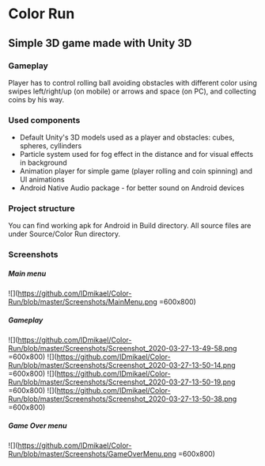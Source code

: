 # Color Run
## Simple 3D game made with Unity 3D

### Gameplay
Player has to control rolling ball avoiding obstacles with different color using swipes left/right/up (on mobile) or arrows and space (on PC), and collecting coins by his way.

### Used components
- Default Unity's 3D models used as a player and obstacles: cubes, spheres, cyllinders
- Particle system used for fog effect in the distance and for visual effects in background
- Animation player for simple game (player rolling and coin spinning) and UI animations
- Android Native Audio package - for better sound on Android devices

### Project structure
You can find working apk for Android in Build directory. All source files are under Source/Color Run directory.

### Screenshots

##### Main menu
![](https://github.com/IDmikael/Color-Run/blob/master/Screenshots/MainMenu.png =600x800)
##### Gameplay
![](https://github.com/IDmikael/Color-Run/blob/master/Screenshots/Screenshot_2020-03-27-13-49-58.png =600x800) ![](https://github.com/IDmikael/Color-Run/blob/master/Screenshots/Screenshot_2020-03-27-13-50-14.png =600x800)
![](https://github.com/IDmikael/Color-Run/blob/master/Screenshots/Screenshot_2020-03-27-13-50-19.png =600x800) ![](https://github.com/IDmikael/Color-Run/blob/master/Screenshots/Screenshot_2020-03-27-13-50-38.png =600x800)
##### Game Over menu
![](https://github.com/IDmikael/Color-Run/blob/master/Screenshots/GameOverMenu.png =600x800)
